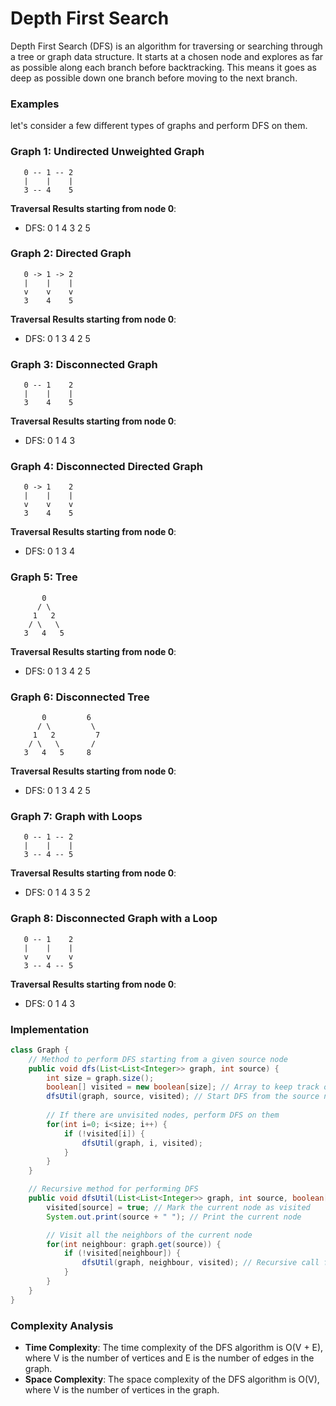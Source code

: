 # Depth First Search

Depth First Search (DFS) is an algorithm for traversing or searching through a tree or graph data structure. It starts at a chosen node and explores as far as possible along each branch before backtracking. This means it goes as deep as possible down one branch before moving to the next branch.

### Examples

let's consider a few different types of graphs and perform DFS on them.

### Graph 1: Undirected Unweighted Graph

```
   0 -- 1 -- 2
   |    |    |
   3 -- 4    5
```

**Traversal Results starting from node 0**:
- DFS: 0 1 4 3 2 5

### Graph 2: Directed Graph

```
   0 -> 1 -> 2
   |    |    |
   v    v    v
   3    4    5
```

**Traversal Results starting from node 0**:
- DFS: 0 1 3 4 2 5

### Graph 3: Disconnected Graph

```
   0 -- 1    2
   |    |    |
   3    4    5
```

**Traversal Results starting from node 0**:
- DFS: 0 1 4 3

### Graph 4: Disconnected Directed Graph

```
   0 -> 1    2
   |    |    |
   v    v    v
   3    4    5
```

**Traversal Results starting from node 0**:
- DFS: 0 1 3 4

### Graph 5: Tree

```
       0
      / \
     1   2
    / \   \
   3   4   5
```

**Traversal Results starting from node 0**:
- DFS: 0 1 3 4 2 5

### Graph 6: Disconnected Tree

```
       0         6
      / \         \
     1   2         7
    / \   \       /
   3   4   5     8
```

**Traversal Results starting from node 0**:
- DFS: 0 1 3 4 2 5

### Graph 7: Graph with Loops

```
   0 -- 1 -- 2
   |    |    |
   3 -- 4 -- 5
```

**Traversal Results starting from node 0**:
- DFS: 0 1 4 3 5 2

### Graph 8: Disconnected Graph with a Loop

```
   0 -- 1    2
   |    |    |
   v    v    v
   3 -- 4 -- 5
```

**Traversal Results starting from node 0**:
- DFS: 0 1 4 3

### Implementation

```java
class Graph {
    // Method to perform DFS starting from a given source node
    public void dfs(List<List<Integer>> graph, int source) {
        int size = graph.size();
        boolean[] visited = new boolean[size]; // Array to keep track of visited nodes
        dfsUtil(graph, source, visited); // Start DFS from the source node
        
        // If there are unvisited nodes, perform DFS on them
        for(int i=0; i<size; i++) {
            if (!visited[i]) {
                dfsUtil(graph, i, visited);
            }
        }
    }

    // Recursive method for performing DFS
    public void dfsUtil(List<List<Integer>> graph, int source, boolean[] visited) {
        visited[source] = true; // Mark the current node as visited
        System.out.print(source + " "); // Print the current node

        // Visit all the neighbors of the current node
        for(int neighbour: graph.get(source)) {
            if (!visited[neighbour]) {
                dfsUtil(graph, neighbour, visited); // Recursive call for unvisited neighbors
            }
        }
    }
}

```

### Complexity Analysis

- **Time Complexity**: The time complexity of the DFS algorithm is O(V + E), where V is the number of vertices and E is the number of edges in the graph.
- **Space Complexity**: The space complexity of the DFS algorithm is O(V), where V is the number of vertices in the graph.